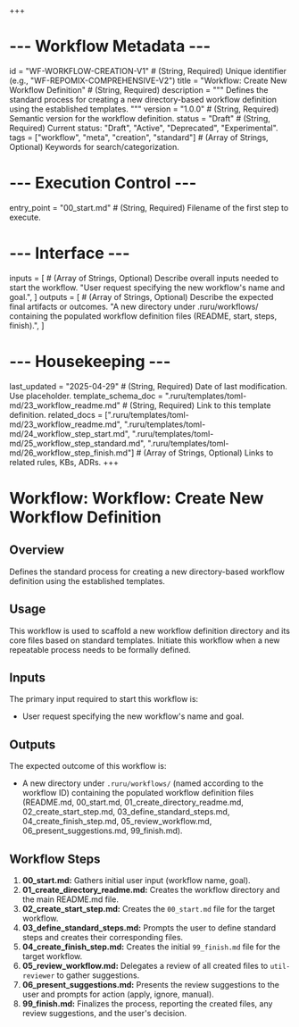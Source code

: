 +++
# --- Workflow Metadata ---
id = "WF-WORKFLOW-CREATION-V1" # (String, Required) Unique identifier (e.g., "WF-REPOMIX-COMPREHENSIVE-V2")
title = "Workflow: Create New Workflow Definition" # (String, Required)
description = """
Defines the standard process for creating a new directory-based workflow definition using the established templates.
"""
version = "1.0.0" # (String, Required) Semantic version for the workflow definition.
status = "Draft" # (String, Required) Current status: "Draft", "Active", "Deprecated", "Experimental".
tags = ["workflow", "meta", "creation", "standard"] # (Array of Strings, Optional) Keywords for search/categorization.

# --- Execution Control ---
entry_point = "00_start.md" # (String, Required) Filename of the first step to execute.

# --- Interface ---
inputs = [ # (Array of Strings, Optional) Describe overall inputs needed to start the workflow.
    "User request specifying the new workflow's name and goal.",
]
outputs = [ # (Array of Strings, Optional) Describe the expected final artifacts or outcomes.
    "A new directory under .ruru/workflows/ containing the populated workflow definition files (README, start, steps, finish).",
]

# --- Housekeeping ---
last_updated = "2025-04-29" # (String, Required) Date of last modification. Use placeholder.
template_schema_doc = ".ruru/templates/toml-md/23_workflow_readme.md" # (String, Required) Link to this template definition.
related_docs = [".ruru/templates/toml-md/23_workflow_readme.md", ".ruru/templates/toml-md/24_workflow_step_start.md", ".ruru/templates/toml-md/25_workflow_step_standard.md", ".ruru/templates/toml-md/26_workflow_step_finish.md"] # (Array of Strings, Optional) Links to related rules, KBs, ADRs.
+++

# Workflow: Workflow: Create New Workflow Definition

## Overview

Defines the standard process for creating a new directory-based workflow definition using the established templates.

## Usage

This workflow is used to scaffold a new workflow definition directory and its core files based on standard templates. Initiate this workflow when a new repeatable process needs to be formally defined.

## Inputs

The primary input required to start this workflow is:
*   User request specifying the new workflow's name and goal.

## Outputs

The expected outcome of this workflow is:
*   A new directory under `.ruru/workflows/` (named according to the workflow ID) containing the populated workflow definition files (README.md, 00_start.md, 01_create_directory_readme.md, 02_create_start_step.md, 03_define_standard_steps.md, 04_create_finish_step.md, 05_review_workflow.md, 06_present_suggestions.md, 99_finish.md).

## Workflow Steps

1.  **00_start.md:** Gathers initial user input (workflow name, goal).
2.  **01_create_directory_readme.md:** Creates the workflow directory and the main README.md file.
3.  **02_create_start_step.md:** Creates the `00_start.md` file for the target workflow.
4.  **03_define_standard_steps.md:** Prompts the user to define standard steps and creates their corresponding files.
5.  **04_create_finish_step.md:** Creates the initial `99_finish.md` file for the target workflow.
6.  **05_review_workflow.md:** Delegates a review of all created files to `util-reviewer` to gather suggestions.
7.  **06_present_suggestions.md:** Presents the review suggestions to the user and prompts for action (apply, ignore, manual).
8.  **99_finish.md:** Finalizes the process, reporting the created files, any review suggestions, and the user's decision.